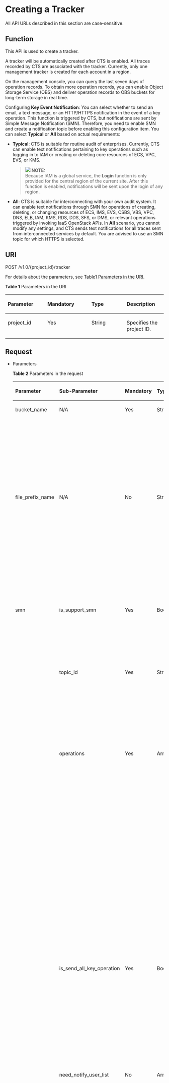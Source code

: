 # Creating a Tracker<a name="en-us_topic_0168602251"></a>

All API URLs described in this section are case-sensitive.

## Function<a name="section14842765"></a>

This API is used to create a tracker.

A tracker will be automatically created after CTS is enabled. All traces recorded by CTS are associated with the tracker. Currently, only one management tracker is created for each account in a region.

On the management console, you can query the last seven days of operation records. To obtain more operation records, you can enable Object Storage Service \(OBS\) and deliver operation records to OBS buckets for long-term storage in real time.

Configuring  **Key Event Notification**: You can select whether to send an email, a text message, or an HTTP/HTTPS notification in the event of a key operation. This function is triggered by CTS, but notifications are sent by Simple Message Notification \(SMN\). Therefore, you need to enable SMN and create a notification topic before enabling this configuration item. You can select  **Typical**  or  **All**  based on actual requirements:

-   **Typical**: CTS is suitable for routine audit of enterprises. Currently, CTS can enable text notifications pertaining to key operations such as logging in to IAM or creating or deleting core resources of ECS, VPC, EVS, or KMS.

    >![](/images/icon-note.gif) **NOTE:**   
    >Because IAM is a global service, the  **Login**  function is only provided for the central region of the current site. After this function is enabled, notifications will be sent upon the login of any region.  

-   **All**: CTS is suitable for interconnecting with your own audit system. It can enable text notifications through SMN for operations of creating, deleting, or changing resources of ECS, IMS, EVS, CSBS, VBS, VPC, DNS, ELB, IAM, KMS, RDS, DDS, SFS, or DMS, or relevant operations triggered by invoking IaaS OpenStack APIs. In  **All**  scenario, you cannot modify any settings, and CTS sends text notifications for all traces sent from interconnected services by default. You are advised to use an SMN topic for which HTTPS is selected.

## URI<a name="section66476022"></a>

POST /v1.0/\{project\_id\}/tracker

For details about the parameters, see  [Table1 Parameters in the URI](creating-a-tracker.md).

**Table  1**  Parameters in the URI

<a name="table6296289"></a>
<table><thead align="left"><tr id="row54465313"><th class="cellrowborder" valign="top" width="25%" id="mcps1.2.5.1.1"><p id="p49614245"><a name="p49614245"></a><a name="p49614245"></a><strong id="b842352706114737"><a name="b842352706114737"></a><a name="b842352706114737"></a>Parameter</strong></p>
</th>
<th class="cellrowborder" valign="top" width="27.82%" id="mcps1.2.5.1.2"><p id="p59330872"><a name="p59330872"></a><a name="p59330872"></a><strong id="b842352706114741"><a name="b842352706114741"></a><a name="b842352706114741"></a>Mandatory</strong></p>
</th>
<th class="cellrowborder" valign="top" width="22.18%" id="mcps1.2.5.1.3"><p id="p41071365"><a name="p41071365"></a><a name="p41071365"></a><strong id="b842352706114743"><a name="b842352706114743"></a><a name="b842352706114743"></a>Type</strong></p>
</th>
<th class="cellrowborder" valign="top" width="25%" id="mcps1.2.5.1.4"><p id="p38446258"><a name="p38446258"></a><a name="p38446258"></a><strong id="b842352706114745"><a name="b842352706114745"></a><a name="b842352706114745"></a>Description</strong></p>
</th>
</tr>
</thead>
<tbody><tr id="row27139175"><td class="cellrowborder" valign="top" width="25%" headers="mcps1.2.5.1.1 "><p id="p50789581"><a name="p50789581"></a><a name="p50789581"></a>project_id</p>
</td>
<td class="cellrowborder" valign="top" width="27.82%" headers="mcps1.2.5.1.2 "><p id="p20315403"><a name="p20315403"></a><a name="p20315403"></a>Yes</p>
</td>
<td class="cellrowborder" valign="top" width="22.18%" headers="mcps1.2.5.1.3 "><p id="p34934986"><a name="p34934986"></a><a name="p34934986"></a>String</p>
</td>
<td class="cellrowborder" valign="top" width="25%" headers="mcps1.2.5.1.4 "><p id="p11161650"><a name="p11161650"></a><a name="p11161650"></a>Specifies the project ID.</p>
</td>
</tr>
</tbody>
</table>

## Request<a name="section61413291"></a>

-   Parameters

    **Table  2**  Parameters in the request

    <a name="table15816986"></a>
    <table><thead align="left"><tr id="row65812741"><th class="cellrowborder" valign="top" width="16%" id="mcps1.2.6.1.1"><p id="p29231803"><a name="p29231803"></a><a name="p29231803"></a><strong id="a0eb8e97159684639b27d5812ded25b6b"><a name="a0eb8e97159684639b27d5812ded25b6b"></a><a name="a0eb8e97159684639b27d5812ded25b6b"></a>Parameter</strong></p>
    </th>
    <th class="cellrowborder" valign="top" width="22%" id="mcps1.2.6.1.2"><p id="p459281181615"><a name="p459281181615"></a><a name="p459281181615"></a><strong id="b1264755526"><a name="b1264755526"></a><a name="b1264755526"></a>Sub-Parameter</strong></p>
    </th>
    <th class="cellrowborder" valign="top" width="16%" id="mcps1.2.6.1.3"><p id="p18965813"><a name="p18965813"></a><a name="p18965813"></a><strong id="b1874127586"><a name="b1874127586"></a><a name="b1874127586"></a>Mandatory</strong></p>
    </th>
    <th class="cellrowborder" valign="top" width="9%" id="mcps1.2.6.1.4"><p id="p59835867"><a name="p59835867"></a><a name="p59835867"></a><strong id="b1726796345"><a name="b1726796345"></a><a name="b1726796345"></a>Type</strong></p>
    </th>
    <th class="cellrowborder" valign="top" width="37%" id="mcps1.2.6.1.5"><p id="p14867095"><a name="p14867095"></a><a name="p14867095"></a><strong id="b842352706114757"><a name="b842352706114757"></a><a name="b842352706114757"></a>Description</strong></p>
    </th>
    </tr>
    </thead>
    <tbody><tr id="row63384014"><td class="cellrowborder" valign="top" width="16%" headers="mcps1.2.6.1.1 "><p id="p33831530"><a name="p33831530"></a><a name="p33831530"></a>bucket_name</p>
    </td>
    <td class="cellrowborder" valign="top" width="22%" headers="mcps1.2.6.1.2 "><p id="p37201838181615"><a name="p37201838181615"></a><a name="p37201838181615"></a>N/A</p>
    </td>
    <td class="cellrowborder" valign="top" width="16%" headers="mcps1.2.6.1.3 "><p id="p55999443"><a name="p55999443"></a><a name="p55999443"></a>Yes</p>
    </td>
    <td class="cellrowborder" valign="top" width="9%" headers="mcps1.2.6.1.4 "><p id="p39661040"><a name="p39661040"></a><a name="p39661040"></a>String</p>
    </td>
    <td class="cellrowborder" valign="top" width="37%" headers="mcps1.2.6.1.5 "><p id="p1410743531413"><a name="p1410743531413"></a><a name="p1410743531413"></a>Specifies the OBS bucket name. Starts with a digit or letter and contains 3 to 63 characters, including lowercase letters, digits, hyphens (-), and periods (.)</p>
    </td>
    </tr>
    <tr id="row56087165"><td class="cellrowborder" valign="top" width="16%" headers="mcps1.2.6.1.1 "><p id="p46766508"><a name="p46766508"></a><a name="p46766508"></a>file_prefix_name</p>
    </td>
    <td class="cellrowborder" valign="top" width="22%" headers="mcps1.2.6.1.2 "><p id="p60558891181615"><a name="p60558891181615"></a><a name="p60558891181615"></a>N/A</p>
    </td>
    <td class="cellrowborder" valign="top" width="16%" headers="mcps1.2.6.1.3 "><p id="p29990828"><a name="p29990828"></a><a name="p29990828"></a>No</p>
    </td>
    <td class="cellrowborder" valign="top" width="9%" headers="mcps1.2.6.1.4 "><p id="p13338021"><a name="p13338021"></a><a name="p13338021"></a>String</p>
    </td>
    <td class="cellrowborder" valign="top" width="37%" headers="mcps1.2.6.1.5 "><p id="p6637886"><a name="p6637886"></a><a name="p6637886"></a>Specifies the prefix of a log that needs to be stored in an OBS bucket. The value is a string of 0 to 64 characters and can contain uppercase and lowercase letters (a to z and A to Z), digits (0 to 9), hyphens (-), underscores (_), or periods (.)</p>
    </td>
    </tr>
    <tr id="row21188616101630"><td class="cellrowborder" rowspan="5" valign="top" width="16%" headers="mcps1.2.6.1.1 "><p id="p12680669181856"><a name="p12680669181856"></a><a name="p12680669181856"></a>smn</p>
    </td>
    <td class="cellrowborder" valign="top" width="22%" headers="mcps1.2.6.1.2 "><p id="p3814879618181"><a name="p3814879618181"></a><a name="p3814879618181"></a>is_support_smn</p>
    </td>
    <td class="cellrowborder" valign="top" width="16%" headers="mcps1.2.6.1.3 "><p id="p1147593101641"><a name="p1147593101641"></a><a name="p1147593101641"></a>Yes</p>
    </td>
    <td class="cellrowborder" valign="top" width="9%" headers="mcps1.2.6.1.4 "><p id="p25846240101641"><a name="p25846240101641"></a><a name="p25846240101641"></a>Boolean</p>
    </td>
    <td class="cellrowborder" valign="top" width="37%" headers="mcps1.2.6.1.5 "><p id="p13170658101641"><a name="p13170658101641"></a><a name="p13170658101641"></a>Specifies whether SMN is supported. When the value is <strong id="b84235270684317"><a name="b84235270684317"></a><a name="b84235270684317"></a>false,</strong> <strong id="b84235270684343"><a name="b84235270684343"></a><a name="b84235270684343"></a>topic_id</strong> and <strong id="b84235270684346"><a name="b84235270684346"></a><a name="b84235270684346"></a>operations</strong> can be left empty.</p>
    </td>
    </tr>
    <tr id="row25954114101630"><td class="cellrowborder" valign="top" headers="mcps1.2.6.1.1 "><p id="p2740280518181"><a name="p2740280518181"></a><a name="p2740280518181"></a>topic_id</p>
    </td>
    <td class="cellrowborder" valign="top" headers="mcps1.2.6.1.2 "><p id="p56708921101641"><a name="p56708921101641"></a><a name="p56708921101641"></a>Yes</p>
    </td>
    <td class="cellrowborder" valign="top" headers="mcps1.2.6.1.3 "><p id="p30019890101641"><a name="p30019890101641"></a><a name="p30019890101641"></a>String</p>
    </td>
    <td class="cellrowborder" valign="top" headers="mcps1.2.6.1.4 "><p id="p15692060101641"><a name="p15692060101641"></a><a name="p15692060101641"></a><strong id="b51351969115236"><a name="b51351969115236"></a><a name="b51351969115236"></a>topic_id </strong>is obtained from SMN and in the format of urn:smn:([a-z]|[A-Z]|[0-9]|\-){1,32}:([a-z]|[A-Z]|[0-9]){32}:([a-z]|[A-Z]|[0-9]|\-|\_){1,256}.</p>
    </td>
    </tr>
    <tr id="row36167981101630"><td class="cellrowborder" valign="top" headers="mcps1.2.6.1.1 "><p id="p4531285318181"><a name="p4531285318181"></a><a name="p4531285318181"></a>operations</p>
    </td>
    <td class="cellrowborder" valign="top" headers="mcps1.2.6.1.2 "><p id="p28414707101641"><a name="p28414707101641"></a><a name="p28414707101641"></a>Yes</p>
    </td>
    <td class="cellrowborder" valign="top" headers="mcps1.2.6.1.3 "><p id="p19889913101641"><a name="p19889913101641"></a><a name="p19889913101641"></a>Array</p>
    </td>
    <td class="cellrowborder" valign="top" headers="mcps1.2.6.1.4 "><a name="ul162265981116"></a><a name="ul162265981116"></a><ul id="ul162265981116"><li>Specifies trigger conditions for sending a notification when <strong id="b84235270611587"><a name="b84235270611587"></a><a name="b84235270611587"></a>Typical</strong> is selected. You can select <strong id="b2029003476122223"><a name="b2029003476122223"></a><a name="b2029003476122223"></a>delete</strong>, <strong id="b1109728545105053"><a name="b1109728545105053"></a><a name="b1109728545105053"></a>create</strong>, or <strong id="b842352706114716"><a name="b842352706114716"></a><a name="b842352706114716"></a>login</strong> or at least one of them.</li><li>Specifies trigger conditions for sending a notification when <strong id="b327180733115919"><a name="b327180733115919"></a><a name="b327180733115919"></a>All</strong> is selected. All conditions including <strong id="b802164191115919"><a name="b802164191115919"></a><a name="b802164191115919"></a>delete</strong>, <strong id="b908340737115919"><a name="b908340737115919"></a><a name="b908340737115919"></a>create</strong>, <strong id="b1028798214115919"><a name="b1028798214115919"></a><a name="b1028798214115919"></a>change</strong>, and <strong id="b842352706115953"><a name="b842352706115953"></a><a name="b842352706115953"></a>OpenStack API Event</strong> are selected by default. Modification is not allowed.</li></ul>
    </td>
    </tr>
    <tr id="row5504566711366"><td class="cellrowborder" valign="top" headers="mcps1.2.6.1.1 "><p id="p1550912618181"><a name="p1550912618181"></a><a name="p1550912618181"></a>is_send_all_key_operation</p>
    </td>
    <td class="cellrowborder" valign="top" headers="mcps1.2.6.1.2 "><p id="p4182555311366"><a name="p4182555311366"></a><a name="p4182555311366"></a>Yes</p>
    </td>
    <td class="cellrowborder" valign="top" headers="mcps1.2.6.1.3 "><p id="p3242663711366"><a name="p3242663711366"></a><a name="p3242663711366"></a>Boolean</p>
    </td>
    <td class="cellrowborder" valign="top" headers="mcps1.2.6.1.4 "><p id="p26362576113742"><a name="p26362576113742"></a><a name="p26362576113742"></a>You can select <strong id="b8423527069510"><a name="b8423527069510"></a><a name="b8423527069510"></a>Typical</strong> or <strong id="b8423527069513"><a name="b8423527069513"></a><a name="b8423527069513"></a>All</strong> for <strong id="b84235270695239"><a name="b84235270695239"></a><a name="b84235270695239"></a>Trigger Condition</strong>.</p>
    <a name="ul6703206511386"></a><a name="ul6703206511386"></a><ul id="ul6703206511386"><li>When the value is <strong id="b8423527069532"><a name="b8423527069532"></a><a name="b8423527069532"></a>false</strong>, <strong id="b84235270695350"><a name="b84235270695350"></a><a name="b84235270695350"></a>operations</strong> cannot be left empty.</li><li>When the value is <strong id="b84235270695415"><a name="b84235270695415"></a><a name="b84235270695415"></a>true</strong>, <strong id="b54327349095423"><a name="b54327349095423"></a><a name="b54327349095423"></a>operations</strong> is not supported.</li></ul>
    </td>
    </tr>
    <tr id="row6120793616567"><td class="cellrowborder" valign="top" headers="mcps1.2.6.1.1 "><p id="p3186393118181"><a name="p3186393118181"></a><a name="p3186393118181"></a>need_notify_user_list</p>
    </td>
    <td class="cellrowborder" valign="top" headers="mcps1.2.6.1.2 "><p id="p582644516567"><a name="p582644516567"></a><a name="p582644516567"></a>No</p>
    </td>
    <td class="cellrowborder" valign="top" headers="mcps1.2.6.1.3 "><p id="p218002816567"><a name="p218002816567"></a><a name="p218002816567"></a>Array</p>
    </td>
    <td class="cellrowborder" valign="top" headers="mcps1.2.6.1.4 "><p id="p4086784985653"><a name="p4086784985653"></a><a name="p4086784985653"></a>In <strong id="b842352706161739"><a name="b842352706161739"></a><a name="b842352706161739"></a>Typical</strong> scenario, you can specify the users using the login function. When these users log in, notifications will be sent.</p>
    <a name="ul54166538900"></a><a name="ul54166538900"></a><ul id="ul54166538900"><li>After this function is enabled, the value is the list of the specified users. Separate them with a comma (,). A maximum of 50 users is supported.</li><li>If the value is null, the target objects are all users by default.</li></ul>
    </td>
    </tr>
    <tr id="row1417912302422"><td class="cellrowborder" rowspan="3" valign="top" width="16%" headers="mcps1.2.6.1.1 "><p id="p181791230204217"><a name="p181791230204217"></a><a name="p181791230204217"></a>lts</p>
    </td>
    <td class="cellrowborder" valign="top" width="22%" headers="mcps1.2.6.1.2 "><p id="p15179133012421"><a name="p15179133012421"></a><a name="p15179133012421"></a>is_lts_enabled</p>
    </td>
    <td class="cellrowborder" valign="top" width="16%" headers="mcps1.2.6.1.3 "><p id="p21804304422"><a name="p21804304422"></a><a name="p21804304422"></a>No</p>
    </td>
    <td class="cellrowborder" valign="top" width="9%" headers="mcps1.2.6.1.4 "><p id="p151806302427"><a name="p151806302427"></a><a name="p151806302427"></a>Boolean</p>
    </td>
    <td class="cellrowborder" valign="top" width="37%" headers="mcps1.2.6.1.5 "><p id="p635574111276"><a name="p635574111276"></a><a name="p635574111276"></a>Specifies whether to enable the log branch function. When the value is <strong id="b1758501195610"><a name="b1758501195610"></a><a name="b1758501195610"></a>false</strong>, <strong id="b474810314565"><a name="b474810314565"></a><a name="b474810314565"></a>log_group_name</strong> and <strong id="b1717903725615"><a name="b1717903725615"></a><a name="b1717903725615"></a>log_topic_name</strong> can be left empty.</p>
    </td>
    </tr>
    <tr id="row58984934316"><td class="cellrowborder" valign="top" headers="mcps1.2.6.1.1 "><p id="p1899159114320"><a name="p1899159114320"></a><a name="p1899159114320"></a>log_group_name</p>
    </td>
    <td class="cellrowborder" valign="top" headers="mcps1.2.6.1.2 "><p id="p98991891435"><a name="p98991891435"></a><a name="p98991891435"></a>Yes</p>
    </td>
    <td class="cellrowborder" valign="top" headers="mcps1.2.6.1.3 "><p id="p95343249398"><a name="p95343249398"></a><a name="p95343249398"></a>String</p>
    </td>
    <td class="cellrowborder" valign="top" headers="mcps1.2.6.1.4 "><p id="p98992092430"><a name="p98992092430"></a><a name="p98992092430"></a>Name of the LTS log group.</p>
    </td>
    </tr>
    <tr id="row1147229124318"><td class="cellrowborder" valign="top" headers="mcps1.2.6.1.1 "><p id="p10147112911436"><a name="p10147112911436"></a><a name="p10147112911436"></a>log_topic_name</p>
    </td>
    <td class="cellrowborder" valign="top" headers="mcps1.2.6.1.2 "><p id="p5147729144314"><a name="p5147729144314"></a><a name="p5147729144314"></a>Yes</p>
    </td>
    <td class="cellrowborder" valign="top" headers="mcps1.2.6.1.3 "><p id="p8147162904313"><a name="p8147162904313"></a><a name="p8147162904313"></a>String</p>
    </td>
    <td class="cellrowborder" valign="top" headers="mcps1.2.6.1.4 "><p id="p16147192919436"><a name="p16147192919436"></a><a name="p16147192919436"></a>Name of the LTS log topic.</p>
    </td>
    </tr>
    </tbody>
    </table>


-   Example request

    ```
    {
    	"bucket_name" : "obs-f1da",
    	"file_prefix_name" : "yO8Q",
    	"smn" : {
    		"is_support_smn" : true,
    		"topic_id" : "urn:smn:regionId:ea79855fbe0642718cb4df1551c3cb4e:hh",
    		"is_send_all_key_operation" : false,
    		"operations" : ["delete", "create", "login"],
    		"need_notify_user_list" : ["user1", "user2"]
    	},
    	"lts" : {
    		"is_lts_enabled" : true,
    		"log_group_name" : "CTS",
    		"log_topic_name" : "tracker"
    	}
    }
    ```


## Response<a name="section15848707"></a>

-   Parameters

    **Table  3**  Parameters in the response

    <a name="table53933741"></a>
    <table><thead align="left"><tr id="row3099778"><th class="cellrowborder" valign="top" width="24.437556244375564%" id="mcps1.2.5.1.1"><p id="p37202254154847"><a name="p37202254154847"></a><a name="p37202254154847"></a><strong id="b1895435744"><a name="b1895435744"></a><a name="b1895435744"></a>Parameter</strong></p>
    </th>
    <th class="cellrowborder" valign="top" width="21.23787621237876%" id="mcps1.2.5.1.2"><p id="p38918254154852"><a name="p38918254154852"></a><a name="p38918254154852"></a><strong id="b2138027594"><a name="b2138027594"></a><a name="b2138027594"></a>Sub-Parameter</strong></p>
    </th>
    <th class="cellrowborder" valign="top" width="23.497650234976504%" id="mcps1.2.5.1.3"><p id="p3658088"><a name="p3658088"></a><a name="p3658088"></a><strong id="b84235270611488"><a name="b84235270611488"></a><a name="b84235270611488"></a>Type</strong></p>
    </th>
    <th class="cellrowborder" valign="top" width="30.826917308269174%" id="mcps1.2.5.1.4"><p id="p27869743"><a name="p27869743"></a><a name="p27869743"></a><strong id="b260329288"><a name="b260329288"></a><a name="b260329288"></a>Description</strong></p>
    </th>
    </tr>
    </thead>
    <tbody><tr id="row42856673"><td class="cellrowborder" valign="top" width="24.437556244375564%" headers="mcps1.2.5.1.1 "><p id="p48838504"><a name="p48838504"></a><a name="p48838504"></a>bucket_name</p>
    </td>
    <td class="cellrowborder" valign="top" width="21.23787621237876%" headers="mcps1.2.5.1.2 "><p id="p504861008422"><a name="p504861008422"></a><a name="p504861008422"></a>N/A</p>
    </td>
    <td class="cellrowborder" valign="top" width="23.497650234976504%" headers="mcps1.2.5.1.3 "><p id="p63604780"><a name="p63604780"></a><a name="p63604780"></a>String</p>
    </td>
    <td class="cellrowborder" valign="top" width="30.826917308269174%" headers="mcps1.2.5.1.4 "><p id="p1473512202311"><a name="p1473512202311"></a><a name="p1473512202311"></a>Specifies the OBS bucket name. Starts with a digit or letter and contains 3 to 63 characters, including lowercase letters, digits, hyphens (-), and periods (.)</p>
    </td>
    </tr>
    <tr id="row62768825"><td class="cellrowborder" valign="top" width="24.437556244375564%" headers="mcps1.2.5.1.1 "><p id="p51110099"><a name="p51110099"></a><a name="p51110099"></a>file_prefix_name</p>
    </td>
    <td class="cellrowborder" valign="top" width="21.23787621237876%" headers="mcps1.2.5.1.2 "><p id="p628422998422"><a name="p628422998422"></a><a name="p628422998422"></a>N/A</p>
    </td>
    <td class="cellrowborder" valign="top" width="23.497650234976504%" headers="mcps1.2.5.1.3 "><p id="p46277382"><a name="p46277382"></a><a name="p46277382"></a>String</p>
    </td>
    <td class="cellrowborder" valign="top" width="30.826917308269174%" headers="mcps1.2.5.1.4 "><p id="p57480441"><a name="p57480441"></a><a name="p57480441"></a>Specifies the prefix of a log that needs to be stored in an OBS bucket.</p>
    </td>
    </tr>
    <tr id="row47561922"><td class="cellrowborder" valign="top" width="24.437556244375564%" headers="mcps1.2.5.1.1 "><p id="p27310456"><a name="p27310456"></a><a name="p27310456"></a>status</p>
    </td>
    <td class="cellrowborder" valign="top" width="21.23787621237876%" headers="mcps1.2.5.1.2 "><p id="p570614508422"><a name="p570614508422"></a><a name="p570614508422"></a>N/A</p>
    </td>
    <td class="cellrowborder" valign="top" width="23.497650234976504%" headers="mcps1.2.5.1.3 "><p id="p64663364"><a name="p64663364"></a><a name="p64663364"></a>String</p>
    </td>
    <td class="cellrowborder" valign="top" width="30.826917308269174%" headers="mcps1.2.5.1.4 "><p id="p3241099"><a name="p3241099"></a><a name="p3241099"></a>Specifies the status of a tracker. The value is <strong id="b8423527061008"><a name="b8423527061008"></a><a name="b8423527061008"></a>enabled</strong>.</p>
    </td>
    </tr>
    <tr id="row29169897"><td class="cellrowborder" valign="top" width="24.437556244375564%" headers="mcps1.2.5.1.1 "><p id="p13951479"><a name="p13951479"></a><a name="p13951479"></a>tracker_name</p>
    </td>
    <td class="cellrowborder" valign="top" width="21.23787621237876%" headers="mcps1.2.5.1.2 "><p id="p585747628422"><a name="p585747628422"></a><a name="p585747628422"></a>N/A</p>
    </td>
    <td class="cellrowborder" valign="top" width="23.497650234976504%" headers="mcps1.2.5.1.3 "><p id="p56327989"><a name="p56327989"></a><a name="p56327989"></a>String</p>
    </td>
    <td class="cellrowborder" valign="top" width="30.826917308269174%" headers="mcps1.2.5.1.4 "><p id="p66273227"><a name="p66273227"></a><a name="p66273227"></a>Specifies the tracker name. Currently, only tracker "system" is available.</p>
    </td>
    </tr>
    <tr id="row34624248103044"><td class="cellrowborder" rowspan="5" valign="top" width="24.437556244375564%" headers="mcps1.2.5.1.1 "><p id="p4096430584254"><a name="p4096430584254"></a><a name="p4096430584254"></a>smn</p>
    </td>
    <td class="cellrowborder" valign="top" width="21.23787621237876%" headers="mcps1.2.5.1.2 "><p id="p5647525784230"><a name="p5647525784230"></a><a name="p5647525784230"></a>is_support_smn</p>
    </td>
    <td class="cellrowborder" valign="top" width="23.497650234976504%" headers="mcps1.2.5.1.3 "><p id="p15338755103056"><a name="p15338755103056"></a><a name="p15338755103056"></a>Boolean</p>
    </td>
    <td class="cellrowborder" valign="top" width="30.826917308269174%" headers="mcps1.2.5.1.4 "><p id="p34479652103056"><a name="p34479652103056"></a><a name="p34479652103056"></a>Specifies whether SMN is supported.</p>
    </td>
    </tr>
    <tr id="row26888450103048"><td class="cellrowborder" valign="top" headers="mcps1.2.5.1.1 "><p id="p3272895084230"><a name="p3272895084230"></a><a name="p3272895084230"></a>topic_id</p>
    </td>
    <td class="cellrowborder" valign="top" headers="mcps1.2.5.1.2 "><p id="p40285478103056"><a name="p40285478103056"></a><a name="p40285478103056"></a>String</p>
    </td>
    <td class="cellrowborder" valign="top" headers="mcps1.2.5.1.3 "><p id="p41898284103056"><a name="p41898284103056"></a><a name="p41898284103056"></a>Specifies the theme of the SMN service.</p>
    </td>
    </tr>
    <tr id="row31139407103048"><td class="cellrowborder" valign="top" headers="mcps1.2.5.1.1 "><p id="p3575800284230"><a name="p3575800284230"></a><a name="p3575800284230"></a>operations</p>
    </td>
    <td class="cellrowborder" valign="top" headers="mcps1.2.5.1.2 "><p id="p43467708141740"><a name="p43467708141740"></a><a name="p43467708141740"></a>Array</p>
    </td>
    <td class="cellrowborder" valign="top" headers="mcps1.2.5.1.3 "><a name="ul1680596111628"></a><a name="ul1680596111628"></a><ul id="ul1680596111628"><li>Specifies trigger conditions for sending a notification when <strong id="b1218310541"><a name="b1218310541"></a><a name="b1218310541"></a>Typical</strong> is selected. You can select <strong id="b635627774"><a name="b635627774"></a><a name="b635627774"></a>delete</strong>, <strong id="b316836776"><a name="b316836776"></a><a name="b316836776"></a>create</strong>, or <strong id="b1177726463"><a name="b1177726463"></a><a name="b1177726463"></a>login</strong> or at least one of them.</li><li>Specifies trigger conditions for sending a notification when <strong id="b300251051"><a name="b300251051"></a><a name="b300251051"></a>All</strong> is selected. All conditions including <strong id="b1118899929"><a name="b1118899929"></a><a name="b1118899929"></a>delete</strong>, <strong id="b886863853"><a name="b886863853"></a><a name="b886863853"></a>create</strong>, <strong id="b281665585"><a name="b281665585"></a><a name="b281665585"></a>change</strong>, and <strong id="b1661893291"><a name="b1661893291"></a><a name="b1661893291"></a>OpenStack API Event</strong> are selected by default. Modification is not allowed.</li></ul>
    </td>
    </tr>
    <tr id="row56359866141135"><td class="cellrowborder" valign="top" headers="mcps1.2.5.1.1 "><p id="p2934443284230"><a name="p2934443284230"></a><a name="p2934443284230"></a>is_send_all_key_operation</p>
    </td>
    <td class="cellrowborder" valign="top" headers="mcps1.2.5.1.2 "><p id="p4692287141740"><a name="p4692287141740"></a><a name="p4692287141740"></a>Boolean</p>
    </td>
    <td class="cellrowborder" valign="top" headers="mcps1.2.5.1.3 "><p id="p50237768141740"><a name="p50237768141740"></a><a name="p50237768141740"></a>You can select <strong id="b2024965562"><a name="b2024965562"></a><a name="b2024965562"></a>Typical</strong> or <strong id="b1274026880"><a name="b1274026880"></a><a name="b1274026880"></a>All</strong> for <strong id="b1604322855"><a name="b1604322855"></a><a name="b1604322855"></a>Trigger Condition</strong>.</p>
    <a name="ul49486729141740"></a><a name="ul49486729141740"></a><ul id="ul49486729141740"><li>When the value is <strong id="b349158385"><a name="b349158385"></a><a name="b349158385"></a>false</strong>, <strong id="b1031940128"><a name="b1031940128"></a><a name="b1031940128"></a>operations</strong> cannot be left empty.</li><li>When the value is <strong id="b919240022"><a name="b919240022"></a><a name="b919240022"></a>true</strong>, <strong id="b1696461348"><a name="b1696461348"></a><a name="b1696461348"></a>operations</strong> is not supported.</li></ul>
    </td>
    </tr>
    <tr id="row88099699246"><td class="cellrowborder" valign="top" headers="mcps1.2.5.1.1 "><p id="p170344368422"><a name="p170344368422"></a><a name="p170344368422"></a>need_notify_user_list</p>
    </td>
    <td class="cellrowborder" valign="top" headers="mcps1.2.5.1.2 "><p id="p3781643991054"><a name="p3781643991054"></a><a name="p3781643991054"></a>Array</p>
    </td>
    <td class="cellrowborder" valign="top" headers="mcps1.2.5.1.3 "><p id="p28427054172322"><a name="p28427054172322"></a><a name="p28427054172322"></a>In <strong id="b1373042124"><a name="b1373042124"></a><a name="b1373042124"></a>Typical</strong> scenario, you can specify the users using the login function. When these users log in, notifications will be sent.</p>
    <a name="ul54516899172322"></a><a name="ul54516899172322"></a><ul id="ul54516899172322"><li>After this function is enabled, the value is the list of the specified users. Separate them with a comma (,). A maximum of 50 users is supported.</li><li>If the value is null, the target objects are all users by default.</li></ul>
    </td>
    </tr>
    <tr id="row15707182812361"><td class="cellrowborder" rowspan="3" valign="top" width="24.437556244375564%" headers="mcps1.2.5.1.1 "><p id="p207471246153612"><a name="p207471246153612"></a><a name="p207471246153612"></a>lts</p>
    </td>
    <td class="cellrowborder" valign="top" width="21.23787621237876%" headers="mcps1.2.5.1.2 "><p id="p137473468369"><a name="p137473468369"></a><a name="p137473468369"></a>is_lts_enabled</p>
    </td>
    <td class="cellrowborder" valign="top" width="23.497650234976504%" headers="mcps1.2.5.1.3 "><p id="p12747164683613"><a name="p12747164683613"></a><a name="p12747164683613"></a>Boolean</p>
    </td>
    <td class="cellrowborder" valign="top" width="30.826917308269174%" headers="mcps1.2.5.1.4 "><p id="p137471946123617"><a name="p137471946123617"></a><a name="p137471946123617"></a>Specifies whether to enable the log branch function. When the value is <strong id="b1392011107593"><a name="b1392011107593"></a><a name="b1392011107593"></a>false</strong>, <strong id="b592201015918"><a name="b592201015918"></a><a name="b592201015918"></a>log_group_name</strong> and <strong id="b19922171020596"><a name="b19922171020596"></a><a name="b19922171020596"></a>log_topic_name</strong> can be left empty.</p>
    </td>
    </tr>
    <tr id="row10459153593620"><td class="cellrowborder" valign="top" headers="mcps1.2.5.1.1 "><p id="p674734643620"><a name="p674734643620"></a><a name="p674734643620"></a>log_group_name</p>
    </td>
    <td class="cellrowborder" valign="top" headers="mcps1.2.5.1.2 "><p id="p147472469367"><a name="p147472469367"></a><a name="p147472469367"></a>String</p>
    </td>
    <td class="cellrowborder" valign="top" headers="mcps1.2.5.1.3 "><p id="p67471546153614"><a name="p67471546153614"></a><a name="p67471546153614"></a>Name of the LTS log group.</p>
    </td>
    </tr>
    <tr id="row575383817366"><td class="cellrowborder" valign="top" headers="mcps1.2.5.1.1 "><p id="p274834673612"><a name="p274834673612"></a><a name="p274834673612"></a>log_topic_name</p>
    </td>
    <td class="cellrowborder" valign="top" headers="mcps1.2.5.1.2 "><p id="p1474813465364"><a name="p1474813465364"></a><a name="p1474813465364"></a>String</p>
    </td>
    <td class="cellrowborder" valign="top" headers="mcps1.2.5.1.3 "><p id="p8748846103619"><a name="p8748846103619"></a><a name="p8748846103619"></a>Name of the LTS log topic.</p>
    </td>
    </tr>
    </tbody>
    </table>


-   Example response

    ```
    {
    	"bucket_name" : "obs-f1da",
    	"file_prefix_name" : "yO8Q",
    	"smn" : {
    		"is_support_smn" : true,
    		"topic_id" : "urn:smn:regionId:ea79855fbe0642718cb4df1551c3cb4e:hh",
    		"is_send_all_key_operation" : false,
    		"operations" : ["delete", "create", "login"],
    		"need_notify_user_list" : ["user1", "user2"]
    	},
    	"lts" : {
    		"is_lts_enabled" : true,
    		"log_group_name" : "CTS",
    		"log_topic_name" : "tracker"
    	}
    }
    ```


## Returned Value<a name="section8420641"></a>

-   Normal

    **Table  4**  Return code for successful requests

    <a name="table60176744"></a>
    <table><thead align="left"><tr id="row29373839"><th class="cellrowborder" valign="top" width="42.42%" id="mcps1.2.3.1.1"><p id="p30470722"><a name="p30470722"></a><a name="p30470722"></a><strong id="b842352706114836"><a name="b842352706114836"></a><a name="b842352706114836"></a>Returned Value</strong></p>
    </th>
    <th class="cellrowborder" valign="top" width="57.58%" id="mcps1.2.3.1.2"><p id="p52209455"><a name="p52209455"></a><a name="p52209455"></a><strong id="b842352706114839"><a name="b842352706114839"></a><a name="b842352706114839"></a>Description</strong></p>
    </th>
    </tr>
    </thead>
    <tbody><tr id="row1107452"><td class="cellrowborder" valign="top" width="42.42%" headers="mcps1.2.3.1.1 "><p id="p22594769"><a name="p22594769"></a><a name="p22594769"></a>201</p>
    </td>
    <td class="cellrowborder" valign="top" width="57.58%" headers="mcps1.2.3.1.2 "><p id="p18237015"><a name="p18237015"></a><a name="p18237015"></a>The request is successfully processed.</p>
    </td>
    </tr>
    </tbody>
    </table>

-   Abnormal

    **Table  5**  Return code for failed requests

    <a name="table803253"></a>
    <table><thead align="left"><tr id="row52486654"><th class="cellrowborder" valign="top" width="42.42%" id="mcps1.2.3.1.1"><p id="p23560597"><a name="p23560597"></a><a name="p23560597"></a><strong id="b842352706114843"><a name="b842352706114843"></a><a name="b842352706114843"></a>Returned Value</strong></p>
    </th>
    <th class="cellrowborder" valign="top" width="57.58%" id="mcps1.2.3.1.2"><p id="p29360233"><a name="p29360233"></a><a name="p29360233"></a><strong id="b842352706114845"><a name="b842352706114845"></a><a name="b842352706114845"></a>Description</strong></p>
    </th>
    </tr>
    </thead>
    <tbody><tr id="row29368673"><td class="cellrowborder" valign="top" width="42.42%" headers="mcps1.2.3.1.1 "><p id="p30052326"><a name="p30052326"></a><a name="p30052326"></a>400</p>
    </td>
    <td class="cellrowborder" valign="top" width="57.58%" headers="mcps1.2.3.1.2 "><p id="p18319327"><a name="p18319327"></a><a name="p18319327"></a>The server failed to process the request.</p>
    </td>
    </tr>
    <tr id="row30656219"><td class="cellrowborder" valign="top" width="42.42%" headers="mcps1.2.3.1.1 "><p id="p125790"><a name="p125790"></a><a name="p125790"></a>403</p>
    </td>
    <td class="cellrowborder" valign="top" width="57.58%" headers="mcps1.2.3.1.2 "><p id="p10189001"><a name="p10189001"></a><a name="p10189001"></a>You are forbidden to access the requested page.</p>
    </td>
    </tr>
    <tr id="row24592149"><td class="cellrowborder" valign="top" width="42.42%" headers="mcps1.2.3.1.1 "><p id="p45807089"><a name="p45807089"></a><a name="p45807089"></a>500</p>
    </td>
    <td class="cellrowborder" valign="top" width="57.58%" headers="mcps1.2.3.1.2 "><p id="p19386696"><a name="p19386696"></a><a name="p19386696"></a>Failed to complete the request because of an internal service error.</p>
    </td>
    </tr>
    <tr id="row15217222102323"><td class="cellrowborder" valign="top" width="42.42%" headers="mcps1.2.3.1.1 "><p id="p24897581102326"><a name="p24897581102326"></a><a name="p24897581102326"></a>401</p>
    </td>
    <td class="cellrowborder" valign="top" width="57.58%" headers="mcps1.2.3.1.2 "><p id="p64583667202827"><a name="p64583667202827"></a><a name="p64583667202827"></a>Your access request is rejected.</p>
    </td>
    </tr>
    <tr id="row6941675111321"><td class="cellrowborder" valign="top" width="42.42%" headers="mcps1.2.3.1.1 "><p id="p25404772111321"><a name="p25404772111321"></a><a name="p25404772111321"></a>404</p>
    </td>
    <td class="cellrowborder" valign="top" width="57.58%" headers="mcps1.2.3.1.2 "><p id="p26590306112511"><a name="p26590306112511"></a><a name="p26590306112511"></a>The requested OBS bucket does not exist.</p>
    </td>
    </tr>
    </tbody>
    </table>


